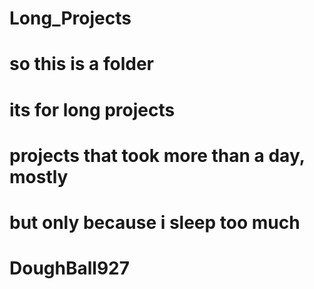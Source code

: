 # Long_Projects
# so this is a folder
# its for long projects
# projects that took more than a day, mostly
# but only because i sleep too much
# DoughBall927
